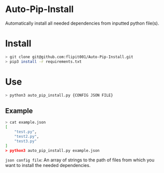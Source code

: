 
# Auto-Pip-Install
Automatically install all needed dependencies from inputted python file(s).

# Install
```bash
> git clone git@github.com:flipit001/Auto-Pip-Install.git
> pip3 install -r requirements.txt
```
# Use
```bash
> python3 auto_pip_install.py {CONFIG JSON FILE}
```
## Example
```bash
> cat example.json
[
    "test.py",
    "test2.py",
    "test3.py"
]
> python3 auto_pip_install.py example.json
```
```json config file```: An array of strings to the path of files from which you want to install the needed dependencies.

